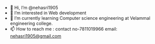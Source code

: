 - 👋 Hi, I’m @nehasri1905
- 👀 I’m interested in Web development
- 🌱 I’m currently learning Computer science engineering at Velammal engineering college.
- 📫 How to reach me : contact no-7811019966
                        email: nehasri1905@gmail.com

<!---
nehasri1905/nehasri1905 is a ✨ special ✨ repository because its `README.md` (this file) appears on your GitHub profile.
You can click the Preview link to take a look at your changes.
--->
